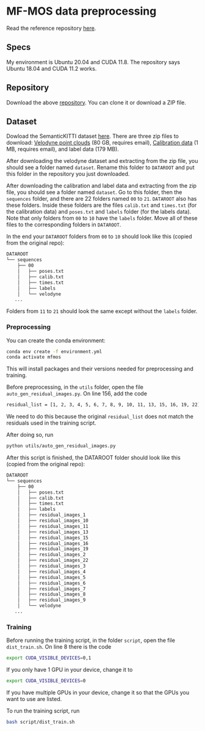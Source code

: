 # MF-MOS data preprocessing

Read the reference repository [here][repo].

## Specs

My environment is Ubuntu 20.04 and CUDA 11.8. The repository says Ubuntu 18.04 and CUDA 11.2 works.

## Repository

Download the above [repository][repo]. You can clone it or download a ZIP file. 

## Dataset

Dowload the SemanticKITTI dataset [here][kitti].
There are three zip files to download: [Velodyne point clouds][velodyne] (80 GB, requires email), [Calibration data][calib] (1 MB, requires email), and label data (179 MB).

After downloading the velodyne dataset and extracting from the zip file, you should see a folder named ```dataset```. Rename this folder to ```DATAROOT``` and put this folder in the repository you just downloaded.

After downloading the calibration and label data and extracting from the zip file, you should see a folder named ```dataset```. Go to this folder, then the ```sequences``` folder, and there are 22 folders named ``00`` to ``21``. ```DATAROOT``` also has these folders. Inside these folders are the files ```calib.txt``` and ```times.txt``` (for the calibration data) and ```poses.txt``` and ```labels``` folder (for the labels data). Note that only folders from ```00``` to ```10``` have the ```labels``` folder. Move all of these files to the corresponding folders in ```DATAROOT```.

In the end your ```DATAROOT``` folders from ``00`` to ``10`` should look like this (copied from the original repo):
```sh
DATAROOT
└── sequences
    ├── 00
    │   ├── poses.txt
    │   ├── calib.txt
    │   ├── times.txt
    │   ├── labels
    │   └── velodyne
   ...
   ```
   
Folders from ``11`` to ``21`` should look the same except without the ```labels``` folder.

### Preprocessing

You can create the conda environment:
```sh
conda env create -f environment.yml
conda activate mfmos
```
This will install packages and their versions needed for preprocessing and training.

Before preprocessing, in the ```utils``` folder, open the file ```auto_gen_residual_images.py```. On line 156, add the code
```sh
residual_list = [1, 2, 3, 4, 5, 6, 7, 8, 9, 10, 11, 13, 15, 16, 19, 22]
```
We need to do this because the original ```residual_list``` does not match the residuals used in the training script.

After doing so, run
```sh
python utils/auto_gen_residual_images.py
```

After this script is finished, the DATAROOT folder should look like this (copied from the original repo):
```sh
DATAROOT
└── sequences
    ├── 00
    │   ├── poses.txt
    │   ├── calib.txt
    │   ├── times.txt
    │   ├── labels
    │   ├── residual_images_1
    │   ├── residual_images_10
    │   ├── residual_images_11
    │   ├── residual_images_13
    │   ├── residual_images_15
    │   ├── residual_images_16
    │   ├── residual_images_19
    │   ├── residual_images_2
    │   ├── residual_images_22
    │   ├── residual_images_3
    │   ├── residual_images_4
    │   ├── residual_images_5
    │   ├── residual_images_6
    │   ├── residual_images_7
    │   ├── residual_images_8
    │   ├── residual_images_9
    │   └── velodyne
   ...
  ```

### Training

Before running the training script, in the folder ```script```, open the file ```dist_train.sh```. On line 8 there is the code
```sh
export CUDA_VISIBLE_DEVICES=0,1
```
If you only have 1 GPU in your device, change it to
```sh
export CUDA_VISIBLE_DEVICES=0
```
If you have multiple GPUs in your device, change it so that the GPUs you want to use are listed.

To run the training script, run
```sh
bash script/dist_train.sh
```

[repo]: <https://github.com/SCNU-RISLAB/MF-MOS>
[kitti]: <www.semantic-kitti.org/dataset.html#download>
[velodyne]: <https://www.cvlibs.net/download.php?file=data_odometry_velodyne.zip>
[calib]: <https://www.cvlibs.net/download.php?file=data_odometry_calib.zip>
